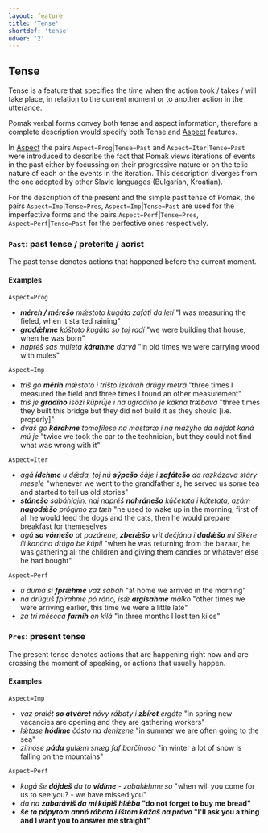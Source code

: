 ```yaml
---
layout: feature
title: 'Tense'
shortdef: 'tense'
udver: '2'
---
```


## Tense

Tense is a feature that specifies the time when the action took / takes / will take place, in relation to the current moment or to another action 
in the utterance.

Pomak verbal forms convey both tense and aspect information, therefore a complete description would specify both Tense and [Aspect]() features.
 
In [Aspect]() the pairs `Aspect=Prog`|`Tense=Past` and `Aspect=Iter`|`Tense=Past` were introduced to describe the fact that Pomak views iterations of 
events in the past either by focussing on their progressive nature or on the telic nature of each or the events in the iteration. 
Τhis description diverges from the one adopted by other Slavic languages (Bulgarian, Kroatian). 

For the description of the present and the simple past tense of Pomak, the pairs 
`Aspect=Imp`|`Tense=Pres`, `Aspect=Imp`|`Tense=Past` are used for the imperfective forms
and the pairs `Aspect=Perf`|`Tense=Pres`, `Aspect=Perf`|`Tense=Past` for the perfective ones respectively.


### <a name="Past">`Past`</a>: past tense / preterite / aorist

The past tense denotes actions that happened before the current moment.

#### Examples

`Aspect=Prog`

- *<b>méreh / mérešo</b> mǽstoto kugáta zafáti da letí* "I was measuring the fieled, when it started raining" 
- *<b>gradǽhme</b> kóštoto kugáta so toj radí* "we were building that house, when he was born"  
- *napréš sas múleta <b>kárahme</b> darvá* "in old times we were carrying wood with mules" 

`Aspect=Imp`
- *triš go <b>mérih</b> mǽstoto i tríšto izkárah drúgy metrá* "three times I measured the field and three times I found an other measurement" 
- *triš je <b>gradího</b> isózi küprǘje i na ugradího je kákna trǽbava* "three times they built this bridge but they did not build it as they should [i.e. properly]" 
- *dvaš go <b>kárahme</b> tomofílese na mástaræ i na mažýho da nájdot kaná mú je* "twice we took the car to the technician, but they could not find what was wrong with it"  

`Aspect=Iter`
- *agá <b>ídehme</b> u dǽda, toj nú <b>sýpešo</b> čáje i <b>zafátešo</b> da razkázava stáry meselé* "whenever we went to the grandfather's, he served us some tea and started to tell us old stories"  
- *<b>stánešo</b> sabáhlajin, naj napréš <b>nahránešo</b> kúčetata i kótetata, azám <b>nagodǽšo</b> prógimo za tæh* "he used to wake up in the morning; first of all he would feed the dogs and the cats, then he would prepare breakfast for themeselves 
- *agá <b>so vórnešo</b> at pazárene, <b>zberǽšo</b> vrit dečjána i <b>dadǽšo</b> mí šikére íli kanána drúgo be kúpil* "when he was returning from the bazaar, he was gathering all the children and giving them candies or whatever else he had bought"  

`Aspect=Perf`
- *u dumá sí <b>fprǽhme</b> vaz sabáh* "at home we arrived in the morning" 
- *na drúguš fpírahme pó ráno, isǽ <b>argísahme</b> málko* "other times we were arriving earlier, this time we were a little late"  
- *za tri méseca <b>farníh</b> on kilá* "in three months I lost ten kilos"

### <a name="Pres">`Pres`</a>: present tense

The present tense denotes actions that are happening right now and are crossing the moment of speaking, or actions that usually happen.

#### Examples

`Aspect=Imp`
- *vaz pralét <b>so atváret</b> nóvy rábaty i <b>zbírot</b> ergáte* "in spring new vacancies are opening and they are gathering workers"  
- *lǽtase <b>hódime</b> čósto na denízene* "in summer we are often going to the sea"
- *zimóse <b>páda</b> gulǽm snæg faf barčínoso* "in winter a lot of snow is falling on the mountains" 

`Aspect=Perf`
- *kugá še <b>dójdeš</b> da to <b>vídime</b> - zabalǽhme so* "when will you come for us to see you? - we have missed you" 
- *da na <b>zabaráviš<b> da mí <b>kúpiš</b> hlǽba* "do not forget to buy me bread"  
- *še to <b>pópytom</b> annó rábato i íštom <b>kážaš</b> na právo* "I'll ask you a thing and I want you to answer me straight" 

<!-- Interlanguage links updated Ne 5. května 2024, 18:20:24 CEST -->
